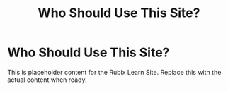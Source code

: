 ﻿---
title: Who Should Use This Site?
sidebar_label: Who Should Use This Site?
---

<!-- File: docs/getting-started/who-should-use.md -->
# Who Should Use This Site?

This is placeholder content for the Rubix Learn Site. Replace this with the actual content when ready.
